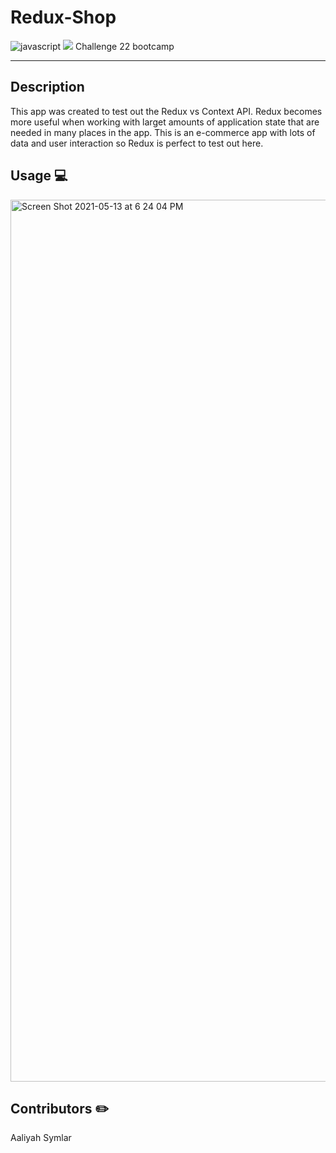 # Redux-Shop
<img src="https://img.shields.io/badge/javascript-90%25-informational" alt="javascript" />
<img src="https://img.shields.io/badge/redux-%25-informational" />
Challenge 22 bootcamp

<hr />

## Description
This app was created to test out the Redux vs Context API. Redux becomes more useful when working with larget amounts of application state that are needed in many places in the app. This is an e-commerce app with lots of data and user interaction so Redux is perfect to test out here.

## Usage 💻
<img width="1411" alt="Screen Shot 2021-05-13 at 6 24 04 PM" src="https://user-images.githubusercontent.com/40181569/118200436-a8dae800-b41a-11eb-948b-e744740d415a.png">


## Contributors ✏️
Aaliyah Symlar 



